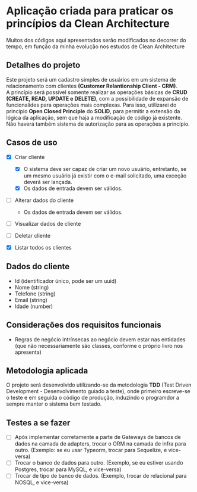 # Aplicação criada para praticar os princípios da Clean Architecture

Muitos dos códigos aqui apresentados serão modificados no decorrer do tempo, em função da minha evolução nos estudos de
Clean Architecture

## Detalhes do projeto

Este projeto será um cadastro simples de usuários em um sistema de relacionamento com clientes **(Customer Relantionship Client - CRM)**.  
A princípio será possível somente realizar as operações básicas de **CRUD (CREATE, READ, UPDATE e DELETE)**, com a possibilidade de expansão de funcionalides para operações mais complexas. Para isso, utilizarei do princípio **Open Closed Principle** do **SOLID**, para permitir a extensão da lógica da aplicação, sem que haja a modificação de código já existente.  
Não haverá também sistema de autorização para as operações a princípio.

## Casos de uso

- [x] Criar cliente

  - [x] O sistema deve ser capaz de criar um novo usuário, entretanto, se um mesmo usuário já existir com o e-mail solicitado, uma exceção deverá ser lançada.
  - [x] Os dados de entrada devem ser válidos.

- [ ] Alterar dados do cliente
  - Os dados de entrada devem ser válidos.
- [ ] Visualizar dados de cliente
- [ ] Deletar cliente
- [x] Listar todos os clientes

## Dados do cliente

- Id (identificador único, pode ser um uuid)
- Nome (string)
- Telefone (string)
- Email (string)
- Idade (number)

## Considerações dos requisitos funcionais

- Regras de negócio intrínsecas ao negócio devem estar nas entidades (que não necessariamente são classes, conforme o próprio livro nos apresenta)

## Metodologia aplicada

O projeto será desenvolvido utilizando-se da metodologia **TDD** (Test Driven Development - Desenvolvimento guiado a teste), onde primeiro escreve-se o teste e em seguida o código de produção, induzindo o programdor a sempre manter o sistema bem testado.

## Testes a se fazer

- [ ] Após implementar corretamente a parte de Gateways de bancos de dados na camada de adapters, trocar o ORM na camada de infra para outro. (Exemplo: se eu usar Typeorm, trocar para Sequelize, e vice-versa)
- [ ] Trocar o banco de dados para outro. (Exemplo, se eu estiver usando Postgres, trocar para MySQL, e vice-versa)
- [ ] Trocar de tipo de banco de dados. (Exemplo, trocar de relacional para NOSQL, e vice-versa)
